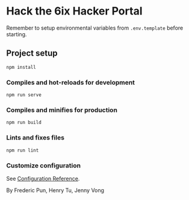 # Hack the 6ix Hacker Portal

Remember to setup environmental variables from `.env.template` before starting.

## Project setup
```
npm install
```

### Compiles and hot-reloads for development
```
npm run serve
```

### Compiles and minifies for production
```
npm run build
```

### Lints and fixes files
```
npm run lint
```

### Customize configuration
See [Configuration Reference](https://cli.vuejs.org/config/).

By Frederic Pun, Henry Tu, Jenny Vong
